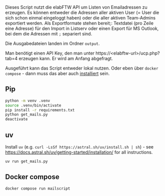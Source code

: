 Dieses Script nutzt die elabFTW API um Listen von Emailadressen zu erzeugen. Es können entweder die Adressen aller aktiven User (= User die sich schon einmal eingeloggt haben) oder die aller aktiven Team-Admins exportiert werden. Als Exportformate stehen bereit;: Textdatei (pro Zeile eine Adresse) für den Import in Listserv oder einen Export für MS Outlook, bei dem die Adressen mit ` ; ` separiert sind.

Die Ausgabedateien landen im Ordner `output`.

Man benötigt einen API Key, den man unter https://\<elabftw-url\>/ucp.php?tab=4 erzeugen kann. Er wird am Anfang abgefragt.

Ausgeführt kann das Script entweder lokal nutzen. Oder eben über `docker compose` - dann muss das aber auch [installiert](https://docs.docker.com/engine/install/ubuntu/#install-using-the-repository) sein. 

## Pip

```bash
python -m venv .venv
source .venv/bin/activate
pip install -r requirements.txt
python get_mails.py
deactivate
```

## uv

Install `uv` (e.g. `curl -LsSf https://astral.sh/uv/install.sh | sh`) - see https://docs.astral.sh/uv/getting-started/installation/ for all instructions.

```bash
uv run get_mails.py
```

## Docker compose

```bash
docker compose run mailscript
```